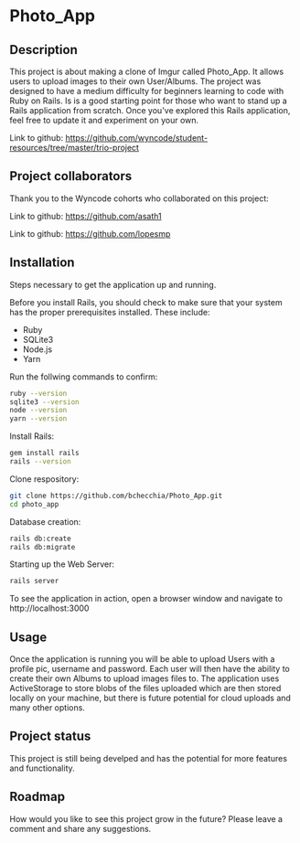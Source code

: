 # Photo_App 

## Description

This project is about making a clone of Imgur called Photo_App. It allows users to upload images to their own User/Albums. The project was designed to have a medium difficulty for beginners learning to code with Ruby on Rails. Is is a good starting point for those who want to stand up a Rails application from scratch. Once you've explored this Rails application, feel free to update it and experiment on your own.

Link to github: https://github.com/wyncode/student-resources/tree/master/trio-project

## Project collaborators 

Thank you to the Wyncode cohorts who collaborated on this project:

Link to github: https://github.com/asath1

Link to github: https://github.com/lopesmp 

## Installation

Steps necessary to get the application up and running.

Before you install Rails, you should check to make sure that your system has the proper prerequisites installed. These include:

* Ruby
* SQLite3
* Node.js
* Yarn

Run the follwing commands to confirm:

```bash
ruby --version
sqlite3 --version
node --version
yarn --version
```
Install Rails:
```bash
gem install rails
rails --version
```
Clone respository: 
```bash
git clone https://github.com/bchecchia/Photo_App.git
cd photo_app
```
Database creation:
```bash
rails db:create
rails db:migrate
```
Starting up the Web Server: 
```bash
rails server
```
To see the application in action, open a browser window and navigate to http://localhost:3000

## Usage 

Once the application is running you will be able to upload Users with a profile pic, username and password. Each user will then have the ability to create their own Albums to upload images files to. The application uses ActiveStorage to store blobs of the files uploaded which are then stored locally on your machine, but there is future potential for cloud uploads and many other options. 

## Project status

This project is still being develped and has the potential for more features and functionality.

## Roadmap

How would you like to see this project grow in the future? Please leave a comment and share any suggestions.
